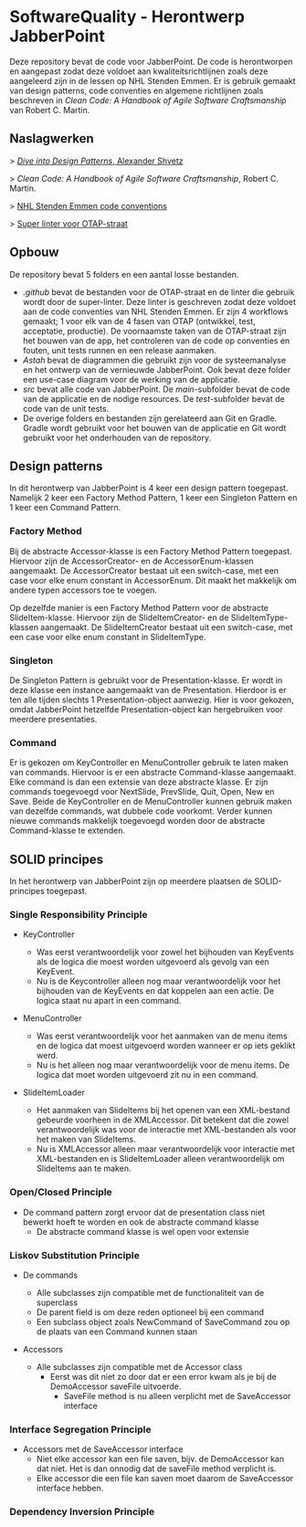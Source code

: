 # SoftwareQuality - Herontwerp JabberPoint
Deze repository bevat de code voor JabberPoint. De code is herontworpen en aangepast zodat deze voldoet aan kwaliteitsrichtlijnen zoals deze aangeleerd zijn in de lessen op NHL Stenden Emmen. Er is gebruik gemaakt van design patterns, code conventies en algemene richtlijnen zoals beschreven in *Clean Code: A Handbook of Agile Software Craftsmanship* van Robert C. Martin.

## Naslagwerken
\> [*Dive into Design Patterns*, Alexander Shvetz](https://refactoring.guru/design-patterns/book)

\> *Clean Code: A Handbook of Agile Software Craftsmanship*, Robert C. Martin.

\> [NHL Stenden Emmen code conventions](https://github.com/NHL-Stenden-Emmen/coding-conventions)

\> [Super linter voor OTAP-straat](https://github.com/super-linter/super-linter)


## Opbouw
De repository bevat 5 folders en een aantal losse bestanden.
- *.github* bevat de bestanden voor de OTAP-straat en de linter die gebruik wordt door de super-linter. Deze linter is geschreven zodat deze voldoet aan de code conventies van NHL Stenden Emmen. Er zijn 4 workflows gemaakt; 1 voor elk van de 4 fasen van OTAP (ontwikkel, test, acceptatie, productie). De voornaamste taken van de OTAP-straat zijn het bouwen van de app, het controleren van de code op conventies en fouten, unit tests runnen en een release aanmaken.
- *Astah* bevat de diagrammen die gebruikt zijn voor de systeemanalyse en het ontwerp van de vernieuwde JabberPoint. Ook bevat deze folder een use-case diagram voor de werking van de applicatie.
- *src* bevat alle code van JabberPoint. De *main*-subfolder bevat de code van de applicatie en de nodige resources. De *test*-subfolder bevat de code van de unit tests.
- De overige folders en bestanden zijn gerelateerd aan Git en Gradle. Gradle wordt gebruikt voor het bouwen van de applicatie en Git wordt gebruikt voor het onderhouden van de repository.

## Design patterns
In dit herontwerp van JabberPoint is 4 keer een design pattern toegepast. Namelijk 2 keer een Factory Method Pattern, 1 keer een Singleton Pattern en 1 keer een Command Pattern.

### Factory Method
Bij de abstracte Accessor-klasse is een Factory Method Pattern toegepast. Hiervoor zijn de AccessorCreator- en de AccessorEnum-klassen aangemaakt. De AccessorCreator bestaat uit een switch-case, met een case voor elke enum constant in AccessorEnum. Dit maakt het makkelijk om andere typen accessors toe te voegen.

Op dezelfde manier is een Factory Method Pattern voor de abstracte SlideItem-klasse. Hiervoor zijn de SlideItemCreator- en de SlideItemType-klassen aangemaakt. De SlideItemCreator bestaat uit een switch-case, met een case voor elke enum constant in SlideItemType.

### Singleton
De Singleton Pattern is gebruikt voor de Presentation-klasse. Er wordt in deze klasse een instance aangemaakt van de Presentation. Hierdoor is er ten alle tijden slechts 1 Presentation-object aanwezig. Hier is voor gekozen, omdat JabberPoint hetzelfde Presentation-object kan hergebruiken voor meerdere presentaties.

### Command
Er is gekozen om KeyController en MenuController gebruik te laten maken van commands. Hiervoor is er een abstracte Command-klasse aangemaakt. Elke command is dan een extensie van deze abstracte klasse. Er zijn commands toegevoegd voor NextSlide, PrevSlide, Quit, Open, New en Save. Beide de KeyController en de MenuController kunnen gebruik maken van dezelfde commands, wat dubbele code voorkomt. Verder kunnen nieuwe commands makkelijk toegevoegd worden door de abstracte Command-klasse te extenden.

## SOLID principes
In het herontwerp van JabberPoint zijn op meerdere plaatsen de SOLID-principes toegepast.

### Single Responsibility Principle
- KeyController 
    - Was eerst verantwoordelijk voor zowel het bijhouden van KeyEvents als de logica die moest worden uitgevoerd als gevolg van een KeyEvent. 
    - Nu is de Keycontroller alleen nog maar verantwoordelijk voor het bijhouden van de KeyEvents en dat koppelen aan een actie. De logica staat nu apart in een command. 

- MenuController 
    - Was eerst verantwoordelijk voor het aanmaken van de menu items en de logica dat moest uitgevoerd worden wanneer er op iets geklikt werd. 
    - Nu is het alleen nog maar verantwoordelijk voor de menu items. De logica dat moet worden uitgevoerd zit nu in een command. 

- SlideItemLoader 
    - Het aanmaken van SlideItems bij het openen van een XML-bestand gebeurde voorheen in de XMLAccessor. Dit betekent dat die zowel verantwoordelijk was voor de interactie met XML-bestanden als voor het maken van SlideItems. 
    - Nu is XMLAccessor alleen maar verantwoordelijk voor interactie met XML-bestanden en is SlideItemLoader alleen verantwoordelijk om SlideItems aan te maken. 
### Open/Closed Principle
- De command pattern zorgt ervoor dat de presentation class niet bewerkt hoeft te worden en ook de abstracte command klasse 
    - De abstracte command klasse is wel open voor extensie 
### Liskov Substitution Principle
- De commands 
    - Alle subclasses zijn compatible met de functionaliteit van de superclass 
    - De parent field is om deze reden optioneel bij een command 
    - Een subclass object zoals NewCommand of SaveCommand zou op de plaats van een Command kunnen staan 

- Accessors 
    - Alle subclasses zijn compatible met de Accessor class 
        - Eerst was dit niet zo door dat er een error kwam als je bij de DemoAccessor saveFile uitvoerde. 
            - SaveFile method is nu alleen verplicht met de SaveAccessor interface 
### Interface Segregation Principle
- Accessors met de SaveAccessor interface 
    - Niet elke accessor kan een file saven, bijv. de DemoAccessor kan dat niet. Het is dan onnodig dat de saveFile method verplicht is.  
    - Elke accessor die een file kan saven moet daarom de SaveAccessor interface hebben. 
### Dependency Inversion Principle